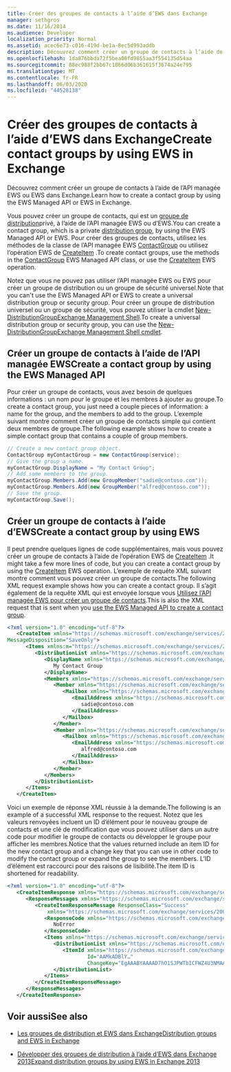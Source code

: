 ```yaml
---
title: Créer des groupes de contacts à l’aide d’EWS dans Exchange
manager: sethgros
ms.date: 11/16/2014
ms.audience: Developer
localization_priority: Normal
ms.assetid: acec6e73-c016-419d-be1a-8ec5d993addb
description: Découvrez comment créer un groupe de contacts à l’aide de l’API managée EWS ou EWS dans Exchange.
ms.openlocfilehash: 1da876bbda72f5bea08fd9855aa3f554135d54aa
ms.sourcegitcommit: 88ec988f2bb67c1866d06b361615f3674a24e795
ms.translationtype: MT
ms.contentlocale: fr-FR
ms.lasthandoff: 06/03/2020
ms.locfileid: "44528138"
---
```

# <a name="create-contact-groups-by-using-ews-in-exchange"></a><span data-ttu-id="b1e3c-103">Créer des groupes de contacts à l’aide d’EWS dans Exchange</span><span class="sxs-lookup"><span data-stu-id="b1e3c-103">Create contact groups by using EWS in Exchange</span></span>

<span data-ttu-id="b1e3c-104">Découvrez comment créer un groupe de contacts à l’aide de l’API managée EWS ou EWS dans Exchange.</span><span class="sxs-lookup"><span data-stu-id="b1e3c-104">Learn how to create a contact group by using the EWS Managed API or EWS in Exchange.</span></span>
  
<span data-ttu-id="b1e3c-105">Vous pouvez créer un groupe de contacts, qui est un [groupe de distribution](distribution-groups-and-ews-in-exchange.md)privé, à l’aide de l’API managée EWS ou d’EWS.</span><span class="sxs-lookup"><span data-stu-id="b1e3c-105">You can create a contact group, which is a private [distribution group](distribution-groups-and-ews-in-exchange.md), by using the EWS Managed API or EWS.</span></span> <span data-ttu-id="b1e3c-106">Pour créer des groupes de contacts, utilisez les méthodes de la classe de l’API managée EWS [ContactGroup](https://msdn.microsoft.com/library/office/microsoft.exchange.webservices.data.contactgroup%28v=exchg.80%29.aspx) ou utilisez l’opération EWS de [CreateItem](https://msdn.microsoft.com/library/78a52120-f1d0-4ed7-8748-436e554f75b6%28Office.15%29.aspx) .</span><span class="sxs-lookup"><span data-stu-id="b1e3c-106">To create contact groups, use the methods in the [ContactGroup](https://msdn.microsoft.com/library/office/microsoft.exchange.webservices.data.contactgroup%28v=exchg.80%29.aspx) EWS Managed API class, or use the [CreateItem](https://msdn.microsoft.com/library/78a52120-f1d0-4ed7-8748-436e554f75b6%28Office.15%29.aspx) EWS operation.</span></span> 
  
<span data-ttu-id="b1e3c-107">Notez que vous ne pouvez pas utiliser l’API managée EWS ou EWS pour créer un groupe de distribution ou un groupe de sécurité universel.</span><span class="sxs-lookup"><span data-stu-id="b1e3c-107">Note that you can't use the EWS Managed API or EWS to create a universal distribution group or security group.</span></span> <span data-ttu-id="b1e3c-108">Pour créer un groupe de distribution universel ou un groupe de sécurité, vous pouvez utiliser la cmdlet [New-DistributionGroup](https://technet.microsoft.com/library/aa998856%28v=exchg.150%29.aspx)[Exchange Management Shell](https://msdn.microsoft.com/library/ff326159%28v=exchg.140%29.aspx).</span><span class="sxs-lookup"><span data-stu-id="b1e3c-108">To create a universal distribution group or security group, you can use the [New-DistributionGroup](https://technet.microsoft.com/library/aa998856%28v=exchg.150%29.aspx)[Exchange Management Shell cmdlet](https://msdn.microsoft.com/library/ff326159%28v=exchg.140%29.aspx).</span></span> 
  
## <a name="create-a-contact-group-by-using-the-ews-managed-api"></a><span data-ttu-id="b1e3c-109">Créer un groupe de contacts à l’aide de l’API managée EWS</span><span class="sxs-lookup"><span data-stu-id="b1e3c-109">Create a contact group by using the EWS Managed API</span></span>
<span data-ttu-id="b1e3c-110"><a name="bk_EWSMA"> </a></span><span class="sxs-lookup"><span data-stu-id="b1e3c-110"><a name="bk_EWSMA"> </a></span></span>

<span data-ttu-id="b1e3c-111">Pour créer un groupe de contacts, vous avez besoin de quelques informations : un nom pour le groupe et les membres à ajouter au groupe.</span><span class="sxs-lookup"><span data-stu-id="b1e3c-111">To create a contact group, you just need a couple pieces of information: a name for the group, and the members to add to the group.</span></span> <span data-ttu-id="b1e3c-112">L’exemple suivant montre comment créer un groupe de contacts simple qui contient deux membres de groupe.</span><span class="sxs-lookup"><span data-stu-id="b1e3c-112">The following example shows how to create a simple contact group that contains a couple of group members.</span></span>
  
```cs
// Create a new contact group object.
ContactGroup myContactGroup = new ContactGroup(service);
// Give the group a name.
myContactGroup.DisplayName = "My Contact Group";
// Add some members to the group.
myContactGroup.Members.Add(new GroupMember("sadie@contoso.com"));
myContactGroup.Members.Add(new GroupMember("alfred@contoso.com"));
// Save the group.
myContactGroup.Save();

```

## <a name="create-a-contact-group-by-using-ews"></a><span data-ttu-id="b1e3c-113">Créer un groupe de contacts à l’aide d’EWS</span><span class="sxs-lookup"><span data-stu-id="b1e3c-113">Create a contact group by using EWS</span></span>
<span data-ttu-id="b1e3c-114"><a name="bk_EWSMA"> </a></span><span class="sxs-lookup"><span data-stu-id="b1e3c-114"><a name="bk_EWSMA"> </a></span></span>

<span data-ttu-id="b1e3c-115">Il peut prendre quelques lignes de code supplémentaires, mais vous pouvez créer un groupe de contacts à l’aide de l’opération EWS de [CreateItem](https://msdn.microsoft.com/library/78a52120-f1d0-4ed7-8748-436e554f75b6%28Office.15%29.aspx) .</span><span class="sxs-lookup"><span data-stu-id="b1e3c-115">It might take a few more lines of code, but you can create a contact group by using the [CreateItem](https://msdn.microsoft.com/library/78a52120-f1d0-4ed7-8748-436e554f75b6%28Office.15%29.aspx) EWS operation.</span></span> <span data-ttu-id="b1e3c-116">L’exemple de requête XML suivant montre comment vous pouvez créer un groupe de contacts.</span><span class="sxs-lookup"><span data-stu-id="b1e3c-116">The following XML request example shows how you can create a contact group.</span></span> <span data-ttu-id="b1e3c-117">Il s’agit également de la requête XML qui est envoyée lorsque vous [Utilisez l’API managée EWS pour créer un groupe de contacts](#bk_EWSMA).</span><span class="sxs-lookup"><span data-stu-id="b1e3c-117">This is also the XML request that is sent when you [use the EWS Managed API to create a contact group](#bk_EWSMA).</span></span>
  
```XML
<?xml version="1.0" encoding="utf-8"?>
   <CreateItem xmlns="https://schemas.microsoft.com/exchange/services/2006/messages" 
MessageDisposition="SaveOnly">
      <Items xmlns:m="https://schemas.microsoft.com/exchange/services/2006/messages">
         <DistributionList xmlns="https://schemas.microsoft.com/exchange/services/2006/types">
            <DisplayName xmlns="https://schemas.microsoft.com/exchange/services/2006/types">
               My Contact Group
            </DisplayName>
            <Members xmlns="https://schemas.microsoft.com/exchange/services/2006/types">
               <Member xmlns="https://schemas.microsoft.com/exchange/services/2006/types">
                  <Mailbox xmlns="https://schemas.microsoft.com/exchange/services/2006/types">
                     <EmailAddress xmlns="https://schemas.microsoft.com/exchange/services/2006/types">
                        sadie@contoso.com
                     </EmailAddress>
                  </Mailbox>
               </Member>
               <Member xmlns="https://schemas.microsoft.com/exchange/services/2006/types">
                  <Mailbox xmlns="https://schemas.microsoft.com/exchange/services/2006/types">
                     <EmailAddress xmlns="https://schemas.microsoft.com/exchange/services/2006/types">
                        alfred@contoso.com
                     </EmailAddress>
                  </Mailbox>
               </Member>
            </Members>
         </DistributionList>
      </Items>
   </CreateItem>
```

<span data-ttu-id="b1e3c-118">Voici un exemple de réponse XML réussie à la demande.</span><span class="sxs-lookup"><span data-stu-id="b1e3c-118">The following is an example of a successful XML response to the request.</span></span> <span data-ttu-id="b1e3c-119">Notez que les valeurs renvoyées incluent un ID d’élément pour le nouveau groupe de contacts et une clé de modification que vous pouvez utiliser dans un autre code pour modifier le groupe de contacts ou développer le groupe pour afficher les membres.</span><span class="sxs-lookup"><span data-stu-id="b1e3c-119">Notice that the values returned include an item ID for the new contact group and a change key that you can use in other code to modify the contact group or expand the group to see the members.</span></span> <span data-ttu-id="b1e3c-120">L’ID d’élément est raccourci pour des raisons de lisibilité.</span><span class="sxs-lookup"><span data-stu-id="b1e3c-120">The item ID is shortened for readability.</span></span>
  
```XML
<?xml version="1.0" encoding="utf-8"?>
   <CreateItemResponse xmlns="https://schemas.microsoft.com/exchange/services/2006/messages">
      <ResponseMessages xmlns="https://schemas.microsoft.com/exchange/services/2006/messages">
         <CreateItemResponseMessage ResponseClass="Success" 
             xmlns="https://schemas.microsoft.com/exchange/services/2006/messages">
            <ResponseCode xmlns="https://schemas.microsoft.com/exchange/services/2006/messages">
               NoError
            </ResponseCode>
            <Items xmlns="https://schemas.microsoft.com/exchange/services/2006/messages">
               <DistributionList xmlns="https://schemas.microsoft.com/exchange/services/2006/types">
                  <ItemId xmlns="https://schemas.microsoft.com/exchange/services/2006/types" 
                          Id="AAMkADBlY…" 
                          ChangeKey="EgAAABYAAAAD7hO1SJPWTbICFWZ4U3NMAABXzQiK" />
               </DistributionList>
            </Items>
         </CreateItemResponseMessage>
      </ResponseMessages>
   </CreateItemResponse>
```

## <a name="see-also"></a><span data-ttu-id="b1e3c-121">Voir aussi</span><span class="sxs-lookup"><span data-stu-id="b1e3c-121">See also</span></span>


- [<span data-ttu-id="b1e3c-122">Les groupes de distribution et EWS dans Exchange</span><span class="sxs-lookup"><span data-stu-id="b1e3c-122">Distribution groups and EWS in Exchange</span></span>](distribution-groups-and-ews-in-exchange.md)
    
- [<span data-ttu-id="b1e3c-123">Développer des groupes de distribution à l’aide d’EWS dans Exchange 2013</span><span class="sxs-lookup"><span data-stu-id="b1e3c-123">Expand distribution groups by using EWS in Exchange 2013</span></span>](how-to-expand-distribution-groups-by-using-ews-in-exchange-2013.md)
    

